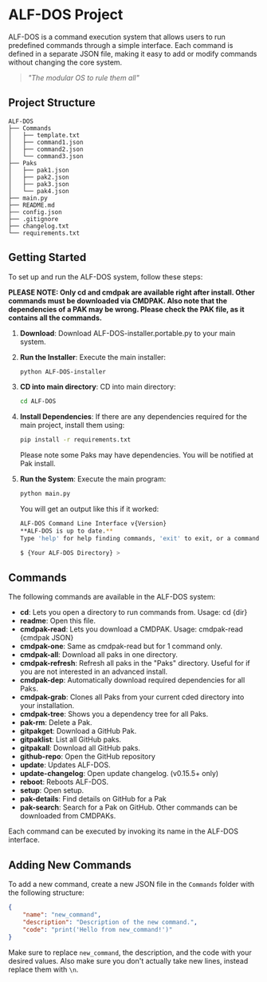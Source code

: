 # ALF-DOS Project

ALF-DOS is a command execution system that allows users to run predefined commands through a simple interface. Each command is defined in a separate JSON file, making it easy to add or modify commands without changing the core system.

> *"The modular OS to rule them all"*

## Project Structure

```plaintext
ALF-DOS
├── Commands
│   ├── template.txt
│   ├── command1.json
│   ├── command2.json
│   └── command3.json
├── Paks
│   ├── pak1.json
│   ├── pak2.json
│   ├── pak3.json
│   └── pak4.json
├── main.py
├── README.md
├── config.json
├── .gitignore
├── changelog.txt
└── requirements.txt
```

## Getting Started

To set up and run the ALF-DOS system, follow these steps:

**PLEASE NOTE: Only cd and cmdpak are available right after install. Other commands must be downloaded via CMDPAK. Also note that the dependencies of a PAK may be wrong. Please check the PAK file, as it contains all the commands.**

1. **Download**:
   Download ALF-DOS-installer.portable.py to your main system.

2. **Run the Installer**:
   Execute the main installer:

   ```bash
   python ALF-DOS-installer
   ```

3. **CD into main directory**:
   CD into main directory:

   ```bash
   cd ALF-DOS
   ```

4. **Install Dependencies**:
   If there are any dependencies required for the main project, install them using:

   ```bash
   pip install -r requirements.txt
   ```

   Please note some Paks may have dependencies. You will be notified at Pak install.

5. **Run the System**:
   Execute the main program:

   ```bash
   python main.py
   ```

   You will get an output like this if it worked:

   ```bash
   ALF-DOS Command Line Interface v{Version}
   **ALF-DOS is up to date.**
   Type 'help' for help finding commands, 'exit' to exit, or a command to execute.

   $ {Your ALF-DOS Directory} >
   ```

## Commands

The following commands are available in the ALF-DOS system:

- **cd**: Lets you open a directory to run commands from. Usage: cd {dir}
- **readme**: Open this file.
- **cmdpak-read**: Lets you download a CMDPAK. Usage: cmdpak-read {cmdpak JSON}
- **cmdpak-one**: Same as cmdpak-read but for 1 command only.
- **cmdpak-all**: Download all paks in one directory.
- **cmdpak-refresh**: Refresh all paks in the "Paks" directory. Useful for if you are not interested in an advanced install.
- **cmdpak-dep**: Automatically download required dependencies for all Paks.
- **cmdpak-grab**: Clones all Paks from your current cded directory into your installation.
- **cmdpak-tree**: Shows you a dependency tree for all Paks.
- **pak-rm**: Delete a Pak.
- **gitpakget**: Download a GitHub Pak.
- **gitpaklist**: List all GitHub paks.
- **gitpakall**: Download all GitHub paks.
- **github-repo**: Open the GitHub repository
- **update**: Updates ALF-DOS.
- **update-changelog**: Open update changelog. (v0.15.5+ only)
- **reboot**: Reboots ALF-DOS.
- **setup**: Open setup.
- **pak-details**: Find details on GitHub for a Pak
- **pak-search**: Search for a Pak on GitHub.
Other commands can be downloaded from CMDPAKs.

Each command can be executed by invoking its name in the ALF-DOS interface.

## Adding New Commands

To add a new command, create a new JSON file in the `Commands` folder with the following structure:

```json
{
    "name": "new_command",
    "description": "Description of the new command.",
    "code": "print('Hello from new_command!')"
}
```

Make sure to replace `new_command`, the description, and the code with your desired values.
Also make sure you don't actually take new lines, instead replace them with `\n`.
